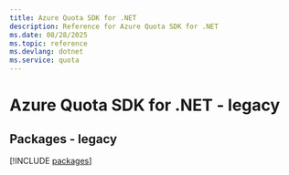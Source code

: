 ```yaml
---
title: Azure Quota SDK for .NET
description: Reference for Azure Quota SDK for .NET
ms.date: 08/28/2025
ms.topic: reference
ms.devlang: dotnet
ms.service: quota
---
```

# Azure Quota SDK for .NET - legacy
## Packages - legacy
[!INCLUDE [packages](quota-index.md)]